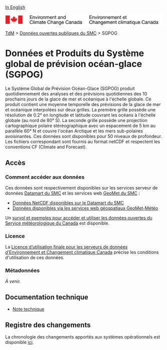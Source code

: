 [In English](readme_giops_en.md)

![ECCC logo](../../img_eccc-logo.png)

[TdM](../../readme_fr.md) > [Données ouvertes publiques du SMC](../readme_fr.md) > SGPOG

# Données et Produits du Système global de prévision océan-glace (SGPOG)

Le Système Global de Prévision Océan-Glace (SGPOG) produit quotidiennement des analyses et des prévisions quotidiennes des 10 prochains jours de la glace de mer et océanique à l'échelle globale. Ce produit contient une moyenne temporelle des prévisions de la glace de mer et océanique interpolées sur deux grilles. La première grille possède une résolution de 0.2° en longitude et latitude couvrant les océans à l'échelle globale (au nord de 80° S). La seconde grille possède une projection cartographique polaire stéréographique avec un espacement de 5 km au parallèle 60° N et couvre l'océan Arctique et les mers sub-polaires avoisinantes. Ces données sont disponibles pour 50 niveaux de profondeur. Les fichiers correspondant sont fournis au format netCDF et respectent les conventions CF (Climate and Forecast).

## Accès

### Comment accéder aux données

Ces données sont respectivement disponibles sur les services serveur de données [Datamart du SMC](../../msc-datamart/readme_fr.md) et les services web [GeoMet du SMC](../../msc-geomet/readme_fr.md) :

* [Données NetCDF disponibles sur le Datamart du SMC](readme_giops-datamart_fr.md) 
* [Données disponibles via les services web géospatiaux GeoMet-Météo](../../msc-geomet/readme_fr.md)

Un [survol et exemples pour accéder et utiliser les données ouvertes du Service météorologique du Canada](../../usage/readme_fr.md) est disponible.

### Licence

La [Licence d’utilisation finale pour les serveurs de données d’Environnement et Changement climatique Canada](../../licence/readme_fr.md) précise les conditions d'utilisation de ces données.

### Métadonnées

_À venir._

## Documentation technique

* [Note technique](http://collaboration.cmc.ec.gc.ca/cmc/CMOI/product_guide/docs/tech_notes/technote_gdps-600_20171101_f.pdf)

## Registre des changements 

La chronologie des changements apportés aux systèmes opérationnels est disponible [ici](https://collaboration.cmc.ec.gc.ca/cmc/cmoi/product_guide/docs/changes_f.html).
